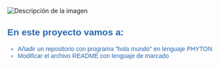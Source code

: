![Descripción de la imagen](https://github.com/febala86/Tarea-01_PIA/assets/148802091/d6fbf8cb-7000-48fe-9ff3-f1315c0261d0)

<h2><span style="font-family: Calibri, sans-serif; color: rgb(41, 105, 176);">En este proyecto vamos a:</span></h2>
<ul style="list-style-type: circle;">
    <li style="font-family: Calibri, sans-serif; color: rgb(41, 105, 176);">A&ntilde;adir un repositorio con programa &quot;hola mundo&quot; en lenguaje PHYTON&nbsp;</li>
    <li style="font-family: Calibri, sans-serif; color: rgb(41, 105, 176);">Modificar el archivo README con lenguaje de marcado</li>
</ul>
